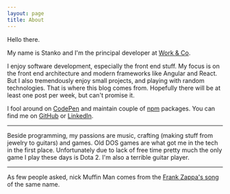 ```yaml
---
layout: page
title: About
---
```


Hello there.

My name is Stanko and I'm the principal developer at [Work & Co](https://work.co).

I enjoy software development, especially the front end stuff.
My focus is on the front end architecture and modern frameworks like Angular and React.
But I also tremendously enjoy small projects, and playing with random technologies.
That is where this blog comes from.
Hopefully there will be at least one post per week, but can't promise it.

I fool around on [CodePen](http://codepen.io/stanko/) and maintain couple of [npm](https://www.npmjs.com/~stanko) packages.
You can find me on [GitHub](https://github.com/Stanko) or [LinkedIn](https://linkedin.com/in/stankotadic).


------

Beside programming, my passions are music, crafting (making stuff from jewelry to guitars) and games.
Old DOS games are what got me in the tech in the first place.
Unfortunately due to lack of free time pretty much the only game I play these days is Dota 2.
I'm also a terrible guitar player.

------

As few people asked, nick Muffin Man comes from the [Frank Zappa's song](https://www.youtube.com/watch?v=WMwY49vTBk0) of the same name.
